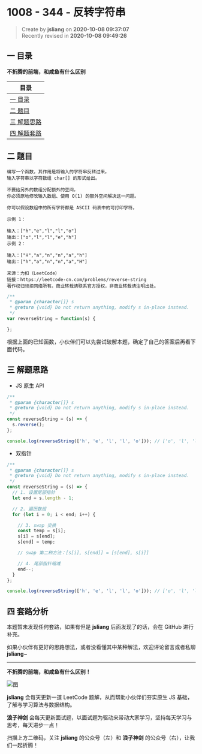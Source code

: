 1008 - 344 - 反转字符串
===

> Create by **jsliang** on **2020-10-08 09:37:07**  
> Recently revised in **2020-10-08 09:49:26**

<!-- 目录开始 -->
## 一 目录

**不折腾的前端，和咸鱼有什么区别**

| 目录 |
| --- |
| [一 目录](#chapter-one) |
| [二 题目](#chapter-two) |
| [三 解题思路](#chapter-three) |
| [四 解题套路](#chapter-four) |
<!-- 目录结束 -->

## 二 题目



```
编写一个函数，其作用是将输入的字符串反转过来。
输入字符串以字符数组 char[] 的形式给出。

不要给另外的数组分配额外的空间，
你必须原地修改输入数组、使用 O(1) 的额外空间解决这一问题。

你可以假设数组中的所有字符都是 ASCII 码表中的可打印字符。

示例 1：

输入：["h","e","l","l","o"]
输出：["o","l","l","e","h"]
示例 2：

输入：["H","a","n","n","a","h"]
输出：["h","a","n","n","a","H"]

来源：力扣（LeetCode）
链接：https://leetcode-cn.com/problems/reverse-string
著作权归领扣网络所有。商业转载请联系官方授权，非商业转载请注明出处。
```

```js
/**
 * @param {character[]} s
 * @return {void} Do not return anything, modify s in-place instead.
 */
var reverseString = function(s) {

};
```

根据上面的已知函数，小伙伴们可以先尝试破解本题，确定了自己的答案后再看下面代码。

## 三 解题思路



* JS 原生 API

```js
/**
 * @param {character[]} s
 * @return {void} Do not return anything, modify s in-place instead.
 */
const reverseString = (s) => {
  s.reverse();
};

console.log(reverseString(['h', 'e', 'l', 'l', 'o'])); // ['o', 'l', 'l', 'e', 'h']
```

* 双指针

```js
/**
 * @param {character[]} s
 * @return {void} Do not return anything, modify s in-place instead.
 */
const reverseString = (s) => {
  // 1. 设置尾部指针
  let end = s.length - 1;

  // 2. 遍历数组
  for (let i = 0; i < end; i++) {

    // 3. swap 交换
    const temp = s[i];
    s[i] = s[end];
    s[end] = temp;

    // swap 第二种方法：[s[i], s[end]] = [s[end], s[i]]

    // 4. 尾部指针缩减
    end--;
  }
};

console.log(reverseString(['h', 'e', 'l', 'l', 'o'])); // ['o', 'l', 'l', 'e', 'h']
```

## 四 套路分析



本题暂未发现任何套路，如果有但是 **jsliang** 后面发现了的话，会在 GitHub 进行补充。

如果小伙伴有更好的思路想法，或者没看懂其中某种解法，欢迎评论留言或者私聊 **jsliang**~

---

**不折腾的前端，和咸鱼有什么区别！**

![图](https://github.com/LiangJunrong/document-library/blob/master/public-repertory/img/z-index-small.png?raw=true)

**jsliang** 会每天更新一道 LeetCode 题解，从而帮助小伙伴们夯实原生 JS 基础，了解与学习算法与数据结构。

**浪子神剑** 会每天更新面试题，以面试题为驱动来带动大家学习，坚持每天学习与思考，每天进步一点！

扫描上方二维码，关注 **jsliang** 的公众号（左）和 **浪子神剑** 的公众号（右），让我们一起折腾！

